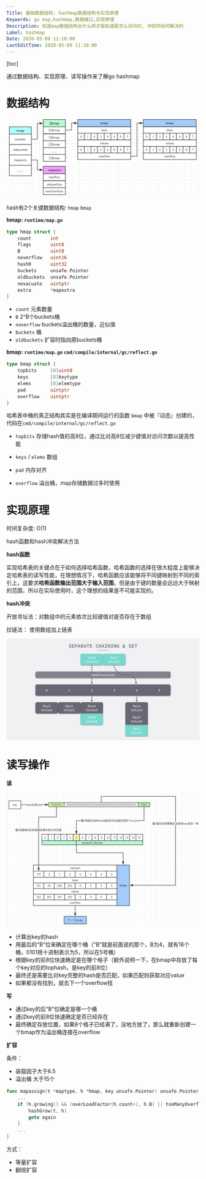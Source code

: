 ```yaml
---
Title: 基础数据结构: hashmap数据结构与实现原理
Keywords: go map,hashmap,数据接口,实现原理
Description: 知道map数据结构长什么样才能知道是怎么访问的, 冲突时如何解决的
Label: hashmap
Date: 2020-05-09 11:18:00
LastEditTime: 2020-05-09 11:18:00
---
```


[toc]

通过数据结构、实现原理、读写操作来了解go hashmap

# 数据结构

![](./assert/go-map.jpg)

hash有2个关键数据结构: `hmap` `bmap`

**hmap:  `runtime/map.go`**

```go
type hmap struct {
	count     	int 
	flags     	uint8
	B         	uint8  
	noverflow 	uint16 
	hash0     	uint32 
	buckets    	unsafe.Pointer 
	oldbuckets 	unsafe.Pointer
	nevacuate  	uintptr
	extra 		*mapextra 
}
```

-   `count`  元素数量
-   `B`  2^B个buckets桶
-   `noverflow` buckets溢出桶的数量，近似值
-   `buckets` 桶
-   `oldbuckets` 扩容时指向原buckets桶

**bmap: `runtime/map.go`  `cmd/compile/internal/gc/reflect.go`**

```go
type bmap struct {
    topbits 	[8]uint8
    keys 		[8]keytype
    elems 		[8]elemtype
    pad 		uintptr
    overflow	uintptr
}
```

哈希表中桶的真正结构其实是在编译期间运行的函数 `bmap` 中被『动态』创建的， 代码在`cmd/compile/internal/gc/reflect.go`

-   `topbits` 存储hash值的高8位，通过比对高8位减少键值对访问次数以提高性能
-   `keys` / `elems` 数组

-   `pad` 内存对齐
-   `overflow` 溢出桶，map存储数据过多时使用

# 实现原理

时间复杂度: O(1)

hash函数和hash冲突解决方法

**hash函数**

实现哈希表的关键点在于如何选择哈希函数，哈希函数的选择在很大程度上能够决定哈希表的读写性能，在理想情况下，哈希函数应该能够将不同键映射到不同的索引上，这要求**哈希函数输出范围大于输入范围**，但是由于键的数量会远远大于映射的范围，所以在实际使用时，这个理想的结果是不可能实现的。

**hash冲突**

开放寻址法：对数组中的元素依次比较键值对是否存在于数组

拉链法： 使用数组加上链表

![](./assert/hashmap-拉链法.png)

# 读写操作

**读**

![](./assert/go-map-get.jpg)

-   计算出key的hash
-   用最后的“B”位来确定在哪个桶（“B”就是前面说的那个，B为4，就有16个桶，0101用十进制表示为5，所以在5号桶）
-   根据key的前8位快速确定是在哪个格子（额外说明一下，在bmap中存放了每个key对应的tophash，是key的前8位）
-   最终还是需要比对key完整的hash是否匹配，如果匹配则获取对应value
-   如果都没有找到，就去下一个overflow找

**写**

-   通过key的后“B”位确定是哪一个桶
-   通过key的前8位快速确定是否已经存在
-   最终确定存放位置，如果8个格子已经满了，没地方放了，那么就重新创建一个bmap作为溢出桶连接在overflow

**扩容**

条件：

-   装载因子大于6.5
-   溢出桶 大于15个

```go
func mapassign(t *maptype, h *hmap, key unsafe.Pointer) unsafe.Pointer {
	...
	if !h.growing() && (overLoadFactor(h.count+1, h.B) || tooManyOverflowBuckets(h.noverflow, h.B)) {
		hashGrow(t, h)
		goto again
	}
	...
}
```

方式：

-   等量扩容
-   翻倍扩容

